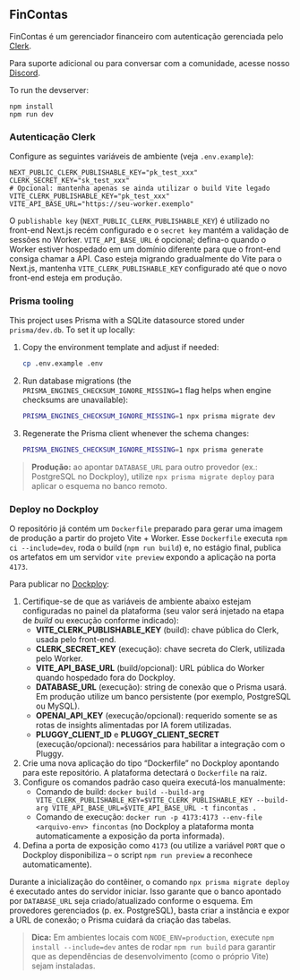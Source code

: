 ## FinContas

FinContas é um gerenciador financeiro com autenticação gerenciada pelo [Clerk](https://clerk.com).

Para suporte adicional ou para conversar com a comunidade, acesse nosso [Discord](https://discord.gg/shDEGBSe2d).

To run the devserver:
```
npm install
npm run dev
```

### Autenticação Clerk

Configure as seguintes variáveis de ambiente (veja `.env.example`):

```
NEXT_PUBLIC_CLERK_PUBLISHABLE_KEY="pk_test_xxx"
CLERK_SECRET_KEY="sk_test_xxx"
# Opcional: mantenha apenas se ainda utilizar o build Vite legado
VITE_CLERK_PUBLISHABLE_KEY="pk_test_xxx"
VITE_API_BASE_URL="https://seu-worker.exemplo"
```

O `publishable key` (`NEXT_PUBLIC_CLERK_PUBLISHABLE_KEY`) é utilizado no front-end Next.js recém configurado
e o `secret key` mantém a validação de sessões no Worker.
`VITE_API_BASE_URL` é opcional; defina-o quando o Worker estiver hospedado em um domínio diferente para que o front-end consiga chamar a API.
Caso esteja migrando gradualmente do Vite para o Next.js, mantenha `VITE_CLERK_PUBLISHABLE_KEY` configurado até que o novo front-end esteja em produção.

### Prisma tooling

This project uses Prisma with a SQLite datasource stored under `prisma/dev.db`. To set it up locally:

1. Copy the environment template and adjust if needed:
   ```bash
   cp .env.example .env
   ```
2. Run database migrations (the `PRISMA_ENGINES_CHECKSUM_IGNORE_MISSING=1` flag helps when engine checksums are unavailable):
   ```bash
   PRISMA_ENGINES_CHECKSUM_IGNORE_MISSING=1 npx prisma migrate dev
   ```
3. Regenerate the Prisma client whenever the schema changes:
   ```bash
   PRISMA_ENGINES_CHECKSUM_IGNORE_MISSING=1 npx prisma generate
   ```

> **Produção:** ao apontar `DATABASE_URL` para outro provedor (ex.: PostgreSQL no Dockploy), utilize `npx prisma migrate deploy` para aplicar o esquema no banco remoto.

### Deploy no Dockploy

O repositório já contém um `Dockerfile` preparado para gerar uma imagem de produção a partir do projeto Vite + Worker. Esse `Dockerfile`
executa `npm ci --include=dev`, roda o build (`npm run build`) e, no estágio final, publica os artefatos em um servidor `vite preview`
expondo a aplicação na porta `4173`.

Para publicar no [Dockploy](https://app.dockploy.io):

1. Certifique-se de que as variáveis de ambiente abaixo estejam configuradas no painel da plataforma (seu valor será injetado na etapa de *build* ou execução conforme indicado):
   - **VITE_CLERK_PUBLISHABLE_KEY** (build): chave pública do Clerk, usada pelo front-end.
   - **CLERK_SECRET_KEY** (execução): chave secreta do Clerk, utilizada pelo Worker.
   - **VITE_API_BASE_URL** (build/opcional): URL pública do Worker quando hospedado fora do Dockploy.
   - **DATABASE_URL** (execução): string de conexão que o Prisma usará. Em produção utilize um banco persistente (por exemplo, PostgreSQL ou MySQL).
   - **OPENAI_API_KEY** (execução/opcional): requerido somente se as rotas de insights alimentadas por IA forem utilizadas.
   - **PLUGGY_CLIENT_ID** e **PLUGGY_CLIENT_SECRET** (execução/opcional): necessários para habilitar a integração com o Pluggy.
2. Crie uma nova aplicação do tipo “Dockerfile” no Dockploy apontando para este repositório. A plataforma detectará o `Dockerfile` na raiz.
3. Configure os comandos padrão caso queira executá-los manualmente:
   - Comando de build: `docker build --build-arg VITE_CLERK_PUBLISHABLE_KEY=$VITE_CLERK_PUBLISHABLE_KEY --build-arg VITE_API_BASE_URL=$VITE_API_BASE_URL -t fincontas .`
   - Comando de execução: `docker run -p 4173:4173 --env-file <arquivo-env> fincontas` (no Dockploy a plataforma monta automaticamente a exposição da porta informada).
4. Defina a porta de exposição como `4173` (ou utilize a variável `PORT` que o Dockploy disponibiliza – o script `npm run preview` a reconhece automaticamente).

Durante a inicialização do contêiner, o comando `npx prisma migrate deploy` é executado antes do servidor iniciar. Isso garante que o banco apontado por `DATABASE_URL` seja criado/atualizado conforme o esquema. Em provedores gerenciados (p. ex. PostgreSQL), basta criar a instância e expor a URL de conexão; o Prisma cuidará da criação das tabelas.

> **Dica:** Em ambientes locais com `NODE_ENV=production`, execute `npm install --include=dev` antes de rodar `npm run build` para garantir que as dependências de desenvolvimento (como o próprio Vite) sejam instaladas.

